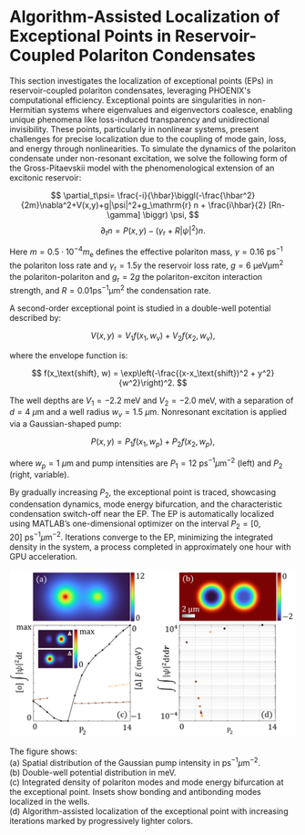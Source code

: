 # Algorithm-Assisted Localization of Exceptional Points in Reservoir-Coupled Polariton Condensates

This section investigates the localization of exceptional points (EPs) in reservoir-coupled polariton condensates, leveraging PHOENIX's computational efficiency. Exceptional points are singularities in non-Hermitian systems where eigenvalues and eigenvectors coalesce, enabling unique phenomena like loss-induced transparency and unidirectional invisibility. These points, particularly in nonlinear systems, present challenges for precise localization due to the coupling of mode gain, loss, and energy through nonlinearities. To simulate the dynamics of the polariton condensate under non-resonant excitation, we solve the following form of the Gross-Pitaevskii model with the phenomenological extension of an excitonic reservoir:

$$
\partial_t\psi= \frac{-i}{\hbar}\biggl(-\frac{\hbar^2}{2m}\nabla^2+V(x,y)+g|\psi|^2+g_\mathrm{r} n + \frac{i\hbar}{2} [Rn-\gamma] \biggr) \psi,
$$
$$
\partial_t n = P(x,y) - (\gamma_\mathrm{r}+R|\psi|^2)n.
$$

Here $m=0.5\cdot 10^{-4}m_\mathrm{e}$ defines the effective polariton mass, $\gamma=0.16~\mathrm{ps^{-1}}$ the polariton loss rate and $\gamma_\mathrm{r}=1.5\gamma$ the reservoir loss rate, $g=6~\mathrm{\upmu eV\upmu m^2}$ the polariton-polariton and $g_\mathrm{r}=2g$ the polariton-exciton interaction strength, and $R = 0.01 \mathrm{ps^{-1}\upmu m^2}$ the condensation rate.

A second-order exceptional point is studied in a double-well potential described by:

$$
V(x, y) = V_1 f(x_1, w_v) + V_2 f(x_2, w_v),
$$

where the envelope function is:

$$
f(x_\text{shift}, w) = \exp\left(-\frac{(x-x_\text{shift})^2 + y^2}{w^2}\right)^2.
$$

The well depths are $V_1 = -2.2~\text{meV}$ and $V_2 = -2.0~\text{meV}$, with a separation of $d = 4~\mu\text{m}$ and a well radius $w_v = 1.5~\mu\text{m}$. Nonresonant excitation is applied via a Gaussian-shaped pump:

$$
P(x, y) = P_1 f(x_1, w_p) + P_2 f(x_2, w_p),
$$

where $w_p = 1~\mu\text{m}$ and pump intensities are $P_1 = 12~\text{ps}^{-1}\mu\text{m}^{-2}$ (left) and $P_2$ (right, variable). 

By gradually increasing $P_2$, the exceptional point is traced, showcasing condensation dynamics, mode energy bifurcation, and the characteristic condensation switch-off near the EP. The EP is automatically localized using MATLAB’s one-dimensional optimizer on the interval $P_2 = [0, 20]~\text{ps}^{-1}\mu\text{m}^{-2}$. Iterations converge to the EP, minimizing the integrated density in the system, a process completed in approximately one hour with GPU acceleration.

![example2_overview_tc2.png](example2_overview_tc2.png)

The figure shows:  
(a) Spatial distribution of the Gaussian pump intensity in $\text{ps}^{-1}\mu\text{m}^{-2}$.  
(b) Double-well potential distribution in $\text{meV}$.  
(c) Integrated density of polariton modes and mode energy bifurcation at the exceptional point. Insets show bonding and antibonding modes localized in the wells.  
(d) Algorithm-assisted localization of the exceptional point with increasing iterations marked by progressively lighter colors.
